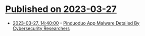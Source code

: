 # [Published on 2023-03-27](index.md)

* [2023-03-27, 14:40:00](https://it.slashdot.org/story/23/03/27/1420241/pinduoduo-app-malware-detailed-by-cybersecurity-researchers?utm_source=rss1.0mainlinkanon&utm_medium=feed) - [Pinduoduo App Malware Detailed By Cybersecurity Researchers](https://it.slashdot.org/story/23/03/27/1420241/pinduoduo-app-malware-detailed-by-cybersecurity-researchers?utm_source=rss1.0mainlinkanon&utm_medium=feed)
